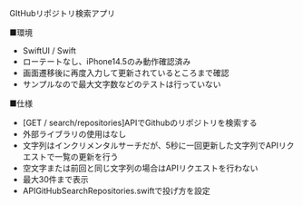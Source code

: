 GItHubリポジトリ検索アプリ

■環境
* SwiftUI / Swift
* ローテートなし、iPhone14.5のみ動作確認済み
* 画面遷移後に再度入力して更新されているところまで確認
* サンプルなので最大文字数などのテストは行っていない

■仕様
* [GET / search/repositories]APIでGithubのリポジトリを検索する
* 外部ライブラリの使用はなし
* 文字列はインクリメンタルサーチだが、5秒に一回更新した文字列でAPIリクエストで一覧の更新を行う
* 空文字または前回と同じ文字列の場合はAPIリクエストを行わない
* 最大30件まで表示
* APIGitHubSearchRepositories.swiftで投げ方を設定


